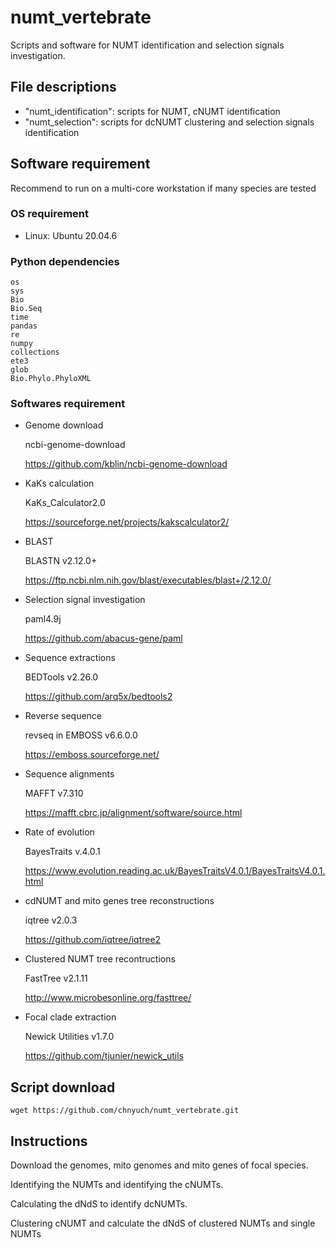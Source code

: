 # numt_vertebrate
Scripts and software for NUMT identification and selection signals investigation.

## File descriptions
 - "numt_identification": scripts for NUMT, cNUMT identification
 - "numt_selection": scripts for dcNUMT clustering and selection signals identification

## Software requirement
Recommend to run on a multi-core workstation if many species are tested
### OS requirement
 - Linux: Ubuntu 20.04.6
### Python dependencies
```
os
sys
Bio
Bio.Seq
time
pandas
re
numpy
collections
ete3
glob
Bio.Phylo.PhyloXML
```
### Softwares requirement
- Genome download
  
  ncbi-genome-download

  https://github.com/kblin/ncbi-genome-download
  
- KaKs calculation
  
  KaKs_Calculator2.0

  https://sourceforge.net/projects/kakscalculator2/

- BLAST
  
  BLASTN v2.12.0+

  https://ftp.ncbi.nlm.nih.gov/blast/executables/blast+/2.12.0/

- Selection signal investigation

  paml4.9j

  https://github.com/abacus-gene/paml

- Sequence extractions

  BEDTools v2.26.0

  https://github.com/arq5x/bedtools2

- Reverse sequence

  revseq in EMBOSS v6.6.0.0
  
  https://emboss.sourceforge.net/
 
- Sequence alignments

  MAFFT v7.310

  https://mafft.cbrc.jp/alignment/software/source.html

- Rate of evolution

  BayesTraits v.4.0.1

  https://www.evolution.reading.ac.uk/BayesTraitsV4.0.1/BayesTraitsV4.0.1.html

- cdNUMT and mito genes tree reconstructions

  iqtree v2.0.3

  https://github.com/iqtree/iqtree2

- Clustered NUMT tree recontructions

  FastTree v2.1.11

  http://www.microbesonline.org/fasttree/

-  Focal clade extraction

   Newick Utilities v1.7.0

   https://github.com/tjunier/newick_utils

## Script download
```
wget https://github.com/chnyuch/numt_vertebrate.git
```

## Instructions
Download the genomes, mito genomes and mito genes of focal species.


Identifying the NUMTs and identifying the cNUMTs. 


Calculating the dNdS to identify dcNUMTs.


Clustering cNUMT and calculate the dNdS of clustered NUMTs and single NUMTs


  
